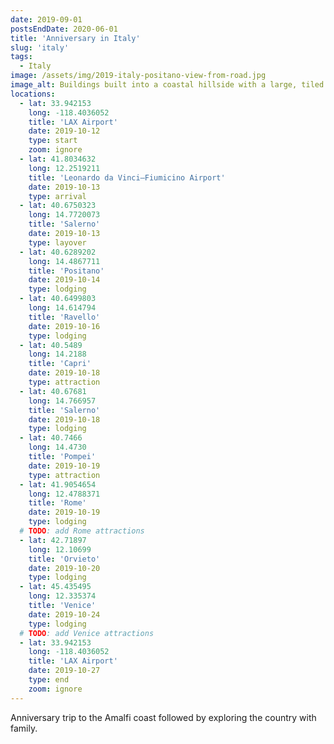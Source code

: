```yaml
---
date: 2019-09-01
postsEndDate: 2020-06-01
title: 'Anniversary in Italy'
slug: 'italy'
tags:
  - Italy
image: /assets/img/2019-italy-positano-view-from-road.jpg
image_alt: Buildings built into a coastal hillside with a large, tiled church dome below 
locations: 
  - lat: 33.942153
    long: -118.4036052
    title: 'LAX Airport'
    date: 2019-10-12
    type: start
    zoom: ignore
  - lat: 41.8034632
    long: 12.2519211
    title: 'Leonardo da Vinci–Fiumicino Airport'
    date: 2019-10-13
    type: arrival
  - lat: 40.6750323
    long: 14.7720073
    title: 'Salerno'
    date: 2019-10-13
    type: layover
  - lat: 40.6289202
    long: 14.4867711
    title: 'Positano'
    date: 2019-10-14
    type: lodging
  - lat: 40.6499803
    long: 14.614794
    title: 'Ravello'
    date: 2019-10-16
    type: lodging
  - lat: 40.5489
    long: 14.2188
    title: 'Capri'
    date: 2019-10-18
    type: attraction
  - lat: 40.67681
    long: 14.766957
    title: 'Salerno'
    date: 2019-10-18
    type: lodging
  - lat: 40.7466
    long: 14.4730
    title: 'Pompei'
    date: 2019-10-19
    type: attraction
  - lat: 41.9054654
    long: 12.4788371
    title: 'Rome'
    date: 2019-10-19
    type: lodging
  # TODO: add Rome attractions
  - lat: 42.71897
    long: 12.10699
    title: 'Orvieto'
    date: 2019-10-20
    type: lodging
  - lat: 45.435495
    long: 12.335374
    title: 'Venice'
    date: 2019-10-24
    type: lodging
  # TODO: add Venice attractions
  - lat: 33.942153
    long: -118.4036052
    title: 'LAX Airport'
    date: 2019-10-27
    type: end
    zoom: ignore
---
```


Anniversary trip to the Amalfi coast followed by exploring the country with family.
